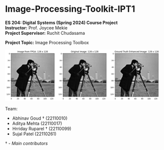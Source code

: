 # Image-Processing-Toolkit-IPT1

**ES 204: Digital Systems (Spring 2024) Course Project** </br>
**Instructor:** Prof. Joycee Mekie</br>
**Project Supervisor:** Ruchit Chudasama</br>

**Project Topic:** Image Processing Toolbox 

![Final Image](Week2/final_image.png)

Team:</br>
- Abhinav Goud † (22110010)</br>
- Aditya Mehta (22110017)</br>
- Hrriday Ruparel † (22110099)</br>
- Sujal Patel (22110261)
  
† - _Main contributors_

